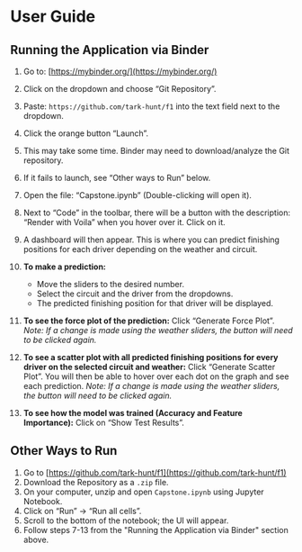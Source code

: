 # User Guide

## Running the Application via Binder

1. Go to: [https://mybinder.org/](https://mybinder.org/)
2. Click on the dropdown and choose “Git Repository”.
3. Paste: `https://github.com/tark-hunt/f1` into the text field next to the dropdown.
4. Click the orange button “Launch”.
5. This may take some time. Binder may need to download/analyze the Git repository.
6. If it fails to launch, see “Other ways to Run” below.
7. Open the file: “Capstone.ipynb” (Double-clicking will open it).
8. Next to “Code” in the toolbar, there will be a button with the description: “Render with Voila” when you hover over it. Click on it.
9. A dashboard will then appear. This is where you can predict finishing positions for each driver depending on the weather and circuit.

10. **To make a prediction:**
    * Move the sliders to the desired number.
    * Select the circuit and the driver from the dropdowns.
    * The predicted finishing position for that driver will be displayed.

11. **To see the force plot of the prediction:** Click “Generate Force Plot”.  *Note: If a change is made using the weather sliders, the button will need to be clicked again.*

12. **To see a scatter plot with all predicted finishing positions for every driver on the selected circuit and weather:** Click “Generate Scatter Plot”. You will then be able to hover over each dot on the graph and see each prediction. *Note: If a change is made using the weather sliders, the button will need to be clicked again.*

13. **To see how the model was trained (Accuracy and Feature Importance):** Click on “Show Test Results”.


## Other Ways to Run

1. Go to [https://github.com/tark-hunt/f1](https://github.com/tark-hunt/f1)
2. Download the Repository as a `.zip` file.
3. On your computer, unzip and open `Capstone.ipynb` using Jupyter Notebook.
4. Click on “Run” -> “Run all cells”.
5. Scroll to the bottom of the notebook; the UI will appear.
6. Follow steps 7-13 from the "Running the Application via Binder" section above.
